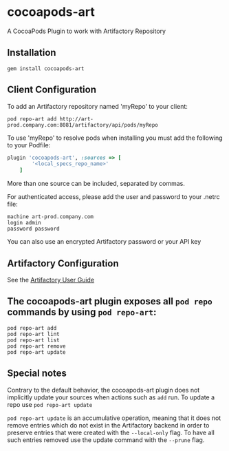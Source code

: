 # cocoapods-art
A CocoaPods Plugin to work with Artifactory Repository

## Installation
`gem install cocoapods-art`

## Client Configuration
To add an Artifactory repository named 'myRepo' to your client:
```
pod repo-art add http://art-prod.company.com:8081/artifactory/api/pods/myRepo
```

To use 'myRepo' to resolve pods when installing you must add the following to your Podfile:
```ruby
plugin 'cocoapods-art', :sources => [
        '<local_specs_repo_name>'    
    ] 
```
More than one source can be included, separated by commas.

For authenticated access, please add the user and password to your .netrc file:
```
machine art-prod.company.com
login admin
password password
```
You can also use an encrypted Artifactory password or your API key

## Artifactory Configuration
See the [Artifactory User Guide](https://www.jfrog.com/confluence/display/RTF/CocoaPods+Repositories)

## The cocoapods-art plugin exposes all `pod repo` commands  by using `pod repo-art`:
```
pod repo-art add
pod repo-art lint
pod repo-art list
pod repo-art remove
pod repo-art update
```
## Special notes
Contrary to the default behavior, the cocoapods-art plugin does not implicitly update your sources when actions such as `add` run. 
To update a repo use  `pod repo-art update`

`pod repo-art update` is an accumulative operation, meaning that it does not remove entries which do not exist in the Artifactory backend in order to preserve entries that were created with the `--local-only` flag. To have all such entries removed use the update command with the `--prune` flag.
